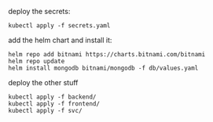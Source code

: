 
deploy the secrets:

```shell
kubectl apply -f secrets.yaml
```


add the helm chart and install it:

```shell
helm repo add bitnami https://charts.bitnami.com/bitnami
helm repo update
helm install mongodb bitnami/mongodb -f db/values.yaml
```

deploy the other stuff

```shell
kubectl apply -f backend/
kubectl apply -f frontend/
kubectl apply -f svc/
```